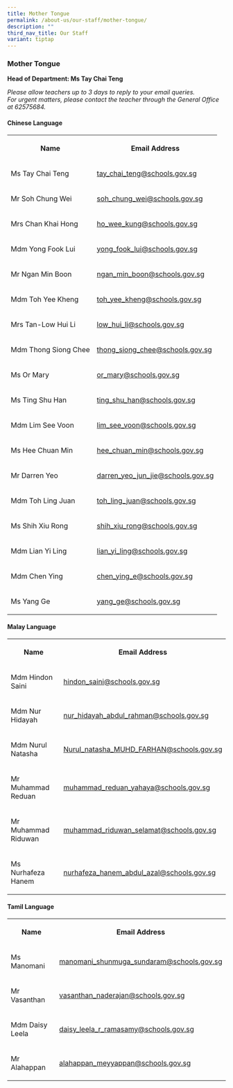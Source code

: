 ```yaml
---
title: Mother Tongue
permalink: /about-us/our-staff/mother-tongue/
description: ""
third_nav_title: Our Staff
variant: tiptap
---
```

<h3><strong>Mother Tongue</strong></h3>
<p><strong>Head of Department: Ms Tay Chai Teng</strong>
</p>
<p><em>Please allow teachers up to 3 days to reply to your email queries.</em>&nbsp;
<br><em>For urgent matters, please contact the teacher through the General Office at 62575684.</em>
</p>
<h4><strong>Chinese Language</strong></h4>
<table style="minWidth: 50px">
<colgroup>
<col>
<col>
</colgroup>
<tbody>
<tr>
<th rowspan="1" colspan="1">
<p>Name</p>
</th>
<th rowspan="1" colspan="1">
<p>Email Address</p>
</th>
</tr>
<tr>
<td rowspan="1" colspan="1">
<p>Ms Tay Chai Teng</p>
</td>
<td rowspan="1" colspan="1">
<p><a href="mailto:tay_chai_teng@schools.gov.sg" rel="noopener noreferrer nofollow" target="_blank">tay_chai_teng@schools.gov.sg</a>
</p>
</td>
</tr>
<tr>
<td rowspan="1" colspan="1">
<p>Mr Soh Chung Wei</p>
</td>
<td rowspan="1" colspan="1">
<p><a href="mailto:soh_chung_wei@schools.gov.sg" rel="noopener noreferrer nofollow" target="_blank">soh_chung_wei@schools.gov.sg</a>
</p>
</td>
</tr>
<tr>
<td rowspan="1" colspan="1">
<p>Mrs Chan Khai Hong</p>
</td>
<td rowspan="1" colspan="1">
<p><a href="mailto:ho_wee_kung@schools.gov.sg" rel="noopener noreferrer nofollow" target="_blank">ho_wee_kung@schools.gov.sg</a>
</p>
</td>
</tr>
<tr>
<td rowspan="1" colspan="1">
<p>Mdm Yong Fook Lui</p>
</td>
<td rowspan="1" colspan="1">
<p><a href="mailto:yong_fook_lui@schools.gov.sg" rel="noopener noreferrer nofollow" target="_blank">yong_fook_lui@schools.gov.sg</a>
</p>
</td>
</tr>
<tr>
<td rowspan="1" colspan="1">
<p>Mr Ngan Min Boon</p>
</td>
<td rowspan="1" colspan="1">
<p><a href="mailto:ngan_min_boon@schools.gov.sg" rel="noopener noreferrer nofollow" target="_blank">ngan_min_boon@schools.gov.sg</a>
</p>
</td>
</tr>
<tr>
<td rowspan="1" colspan="1">
<p>Mdm Toh Yee Kheng</p>
</td>
<td rowspan="1" colspan="1">
<p><a href="mailto:toh_yee_kheng@schools.gov.sg" rel="noopener noreferrer nofollow" target="_blank">toh_yee_kheng@schools.gov.sg</a>
</p>
</td>
</tr>
<tr>
<td rowspan="1" colspan="1">
<p>Mrs Tan-Low Hui Li</p>
</td>
<td rowspan="1" colspan="1">
<p><a href="mailto:low_hui_li@schools.gov.sg" rel="noopener noreferrer nofollow" target="_blank">low_hui_li@schools.gov.sg</a>
</p>
</td>
</tr>
<tr>
<td rowspan="1" colspan="1">
<p>Mdm Thong Siong Chee</p>
</td>
<td rowspan="1" colspan="1">
<p><a href="mailto:thong_siong_chee@schools.gov.sg" rel="noopener noreferrer nofollow" target="_blank">thong_siong_chee@schools.gov.sg</a>
</p>
</td>
</tr>
<tr>
<td rowspan="1" colspan="1">
<p>Ms Or Mary</p>
</td>
<td rowspan="1" colspan="1">
<p><a href="mailto:or_mary@schools.gov.sg" rel="noopener noreferrer nofollow" target="_blank">or_mary@schools.gov.sg</a>
</p>
</td>
</tr>
<tr>
<td rowspan="1" colspan="1">
<p>Ms Ting Shu Han</p>
</td>
<td rowspan="1" colspan="1">
<p><a href="mailto:ting_shu_han@schools.gov.sg" rel="noopener noreferrer nofollow" target="_blank">ting_shu_han@schools.gov.sg</a>
</p>
</td>
</tr>
<tr>
<td rowspan="1" colspan="1">
<p>Mdm Lim See Voon</p>
</td>
<td rowspan="1" colspan="1">
<p><a href="mailto:lim_see_voon@schools.gov.sg" rel="noopener noreferrer nofollow" target="_blank">lim_see_voon@schools.gov.sg</a>
</p>
</td>
</tr>
<tr>
<td rowspan="1" colspan="1">
<p>Ms Hee Chuan Min</p>
</td>
<td rowspan="1" colspan="1">
<p><a href="mailto:hee_chuan_min@schools.gov.sg" rel="noopener noreferrer nofollow" target="_blank">hee_chuan_min@schools.gov.sg</a>
</p>
</td>
</tr>
<tr>
<td rowspan="1" colspan="1">
<p>Mr Darren Yeo</p>
</td>
<td rowspan="1" colspan="1">
<p><a href="mailto:darren_yeo_jun_jie@schools.gov.sg" rel="noopener noreferrer nofollow" target="_blank">darren_yeo_jun_jie@schools.gov.sg</a>
</p>
</td>
</tr>
<tr>
<td rowspan="1" colspan="1">
<p>Mdm Toh Ling Juan</p>
</td>
<td rowspan="1" colspan="1">
<p><a href="mailto:toh_ling_juan@schools.gov.sg" rel="noopener noreferrer nofollow" target="_blank">toh_ling_juan@schools.gov.sg</a>
</p>
</td>
</tr>
<tr>
<td rowspan="1" colspan="1">
<p>Ms Shih Xiu Rong</p>
</td>
<td rowspan="1" colspan="1">
<p><a href="mailto:shih_xiu_rong@schools.gov.sg" rel="noopener noreferrer nofollow" target="_blank">shih_xiu_rong@schools.gov.sg</a>
</p>
</td>
</tr>
<tr>
<td rowspan="1" colspan="1">
<p>Mdm Lian Yi Ling</p>
</td>
<td rowspan="1" colspan="1">
<p><a href="mailto:lian_yi_ling@schools.gov.sg" rel="noopener noreferrer nofollow" target="_blank">lian_yi_ling@schools.gov.sg</a>
</p>
</td>
</tr>
<tr>
<td rowspan="1" colspan="1">
<p>Mdm Chen Ying</p>
</td>
<td rowspan="1" colspan="1">
<p><a href="mailto:chen_ying_e@schools.gov.sg" rel="noopener noreferrer nofollow" target="_blank">chen_ying_e@schools.gov.sg</a>
</p>
</td>
</tr>
<tr>
<td rowspan="1" colspan="1">
<p>Ms Yang Ge</p>
</td>
<td rowspan="1" colspan="1">
<p><a href="mailto:yang_ge@schools.gov.sg" rel="noopener noreferrer nofollow" target="_blank">yang_ge@schools.gov.sg</a>
</p>
</td>
</tr>
</tbody>
</table>
<h4><strong>Malay Language</strong></h4>
<table style="minWidth: 50px">
<colgroup>
<col>
<col>
</colgroup>
<tbody>
<tr>
<th rowspan="1" colspan="1">
<p>Name</p>
</th>
<th rowspan="1" colspan="1">
<p>Email Address</p>
</th>
</tr>
<tr>
<td rowspan="1" colspan="1">
<p>Mdm Hindon Saini</p>
</td>
<td rowspan="1" colspan="1">
<p><a href="mailto:hindon_saini@schools.gov.sg" rel="noopener noreferrer nofollow" target="_blank">hindon_saini@schools.gov.sg</a>
</p>
</td>
</tr>
<tr>
<td rowspan="1" colspan="1">
<p>Mdm Nur Hidayah</p>
</td>
<td rowspan="1" colspan="1">
<p><a href="mailto:nur_hidayah_abdul_rahman@schools.gov.sg" rel="noopener noreferrer nofollow" target="_blank">nur_hidayah_abdul_rahman@schools.gov.sg</a>
</p>
</td>
</tr>
<tr>
<td rowspan="1" colspan="1">
<p>Mdm Nurul Natasha</p>
</td>
<td rowspan="1" colspan="1">
<p><a href="mailto:Nurul_natasha_MUHD_FARHAN@schools.gov.sg" rel="noopener noreferrer nofollow" target="_blank">Nurul_natasha_MUHD_FARHAN@schools.gov.sg</a>
</p>
</td>
</tr>
<tr>
<td rowspan="1" colspan="1">
<p>Mr Muhammad Reduan</p>
</td>
<td rowspan="1" colspan="1">
<p><a href="mailto:muhammad_reduan_yahaya@schools.gov.sg" rel="noopener noreferrer nofollow" target="_blank">muhammad_reduan_yahaya@schools.gov.sg</a>
</p>
</td>
</tr>
<tr>
<td rowspan="1" colspan="1">
<p>Mr Muhammad Riduwan</p>
</td>
<td rowspan="1" colspan="1">
<p><a href="muhammad_riduwan_selamat@schools.gov.sg" rel="noopener noreferrer nofollow" target="_blank">muhammad_riduwan_selamat@schools.gov.sg</a>
</p>
</td>
</tr>
<tr>
<td rowspan="1" colspan="1">
<p>Ms Nurhafeza Hanem</p>
</td>
<td rowspan="1" colspan="1">
<p><a href="mailto:nurhafeza_hanem_abdul_azal@schools.gov.sg" rel="noopener noreferrer nofollow" target="_blank">nurhafeza_hanem_abdul_azal@schools.gov.sg</a>
</p>
</td>
</tr>
</tbody>
</table>
<h4><strong>Tamil Language</strong></h4>
<table style="minWidth: 50px">
<colgroup>
<col>
<col>
</colgroup>
<tbody>
<tr>
<th rowspan="1" colspan="1">
<p>Name</p>
</th>
<th rowspan="1" colspan="1">
<p>Email Address</p>
</th>
</tr>
<tr>
<td rowspan="1" colspan="1">
<p>Ms Manomani</p>
</td>
<td rowspan="1" colspan="1">
<p><a href="mailto:manomani_shunmuga_sundaram@schools.gov.sg" rel="noopener noreferrer nofollow" target="_blank">manomani_shunmuga_sundaram@schools.gov.sg</a>
</p>
</td>
</tr>
<tr>
<td rowspan="1" colspan="1">
<p>Mr Vasanthan</p>
</td>
<td rowspan="1" colspan="1">
<p><a href="mailto:vasanthan_naderajan@schools.gov.sg" rel="noopener noreferrer nofollow" target="_blank">vasanthan_naderajan@schools.gov.sg</a>
</p>
</td>
</tr>
<tr>
<td rowspan="1" colspan="1">
<p>Mdm Daisy Leela</p>
</td>
<td rowspan="1" colspan="1">
<p><a href="mailto:daisy_leela_r_ramasamy@schools.gov.sg" rel="noopener noreferrer nofollow" target="_blank">daisy_leela_r_ramasamy@schools.gov.sg</a>
</p>
</td>
</tr>
<tr>
<td rowspan="1" colspan="1">
<p>Mr Alahappan</p>
</td>
<td rowspan="1" colspan="1">
<p><a href="mailto:alahappan_meyyappan@schools.gov.sg" rel="noopener noreferrer nofollow" target="_blank">alahappan_meyyappan@schools.gov.sg</a>
</p>
</td>
</tr>
</tbody>
</table>
<p></p>